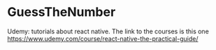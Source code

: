 # GuessTheNumber
Udemy: tutorials about react native. The link to the courses is this one https://www.udemy.com/course/react-native-the-practical-guide/
